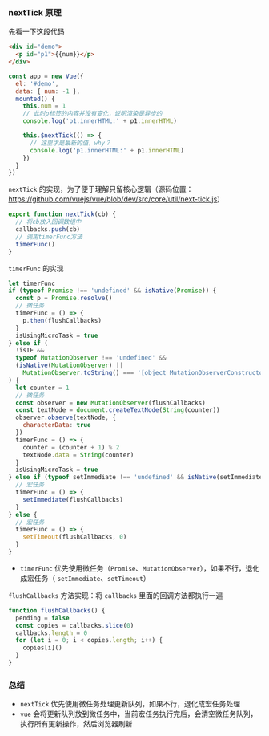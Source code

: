 ### nextTick 原理

先看一下这段代码

```html
<div id="demo">
  <p id="p1">{{num}}</p>
</div>
```

```js
const app = new Vue({
  el: '#demo',
  data: { num: -1 },
  mounted() {
    this.num = 1
    // 此时p标签的内容并没有变化，说明渲染是异步的
    console.log('p1.innerHTML:' + p1.innerHTML)

    this.$nextTick(() => {
      // 这里才是最新的值，why？
      console.log('p1.innerHTML:' + p1.innerHTML)
    })
  }
})
```

`nextTick` 的实现，为了便于理解只留核心逻辑（源码位置：<https://github.com/vuejs/vue/blob/dev/src/core/util/next-tick.js>）

```js
export function nextTick(cb) {
  // 将cb放入回调数组中
  callbacks.push(cb)
  // 调用timerFunc方法
  timerFunc()
}
```

`timerFunc` 的实现

```js
let timerFunc
if (typeof Promise !== 'undefined' && isNative(Promise)) {
  const p = Promise.resolve()
  // 微任务
  timerFunc = () => {
    p.then(flushCallbacks)
  }
  isUsingMicroTask = true
} else if (
  !isIE &&
  typeof MutationObserver !== 'undefined' &&
  (isNative(MutationObserver) ||
    MutationObserver.toString() === '[object MutationObserverConstructor]')
) {
  let counter = 1
  // 微任务
  const observer = new MutationObserver(flushCallbacks)
  const textNode = document.createTextNode(String(counter))
  observer.observe(textNode, {
    characterData: true
  })
  timerFunc = () => {
    counter = (counter + 1) % 2
    textNode.data = String(counter)
  }
  isUsingMicroTask = true
} else if (typeof setImmediate !== 'undefined' && isNative(setImmediate)) {
  // 宏任务
  timerFunc = () => {
    setImmediate(flushCallbacks)
  }
} else {
  // 宏任务
  timerFunc = () => {
    setTimeout(flushCallbacks, 0)
  }
}
```

- `timerFunc` 优先使用微任务（`Promise`、`MutationObserver`），如果不行，退化成宏任务（ `setImmediate`、`setTimeout`）

`flushCallbacks` 方法实现：将 `callbacks` 里面的回调方法都执行一遍

```js
function flushCallbacks() {
  pending = false
  const copies = callbacks.slice(0)
  callbacks.length = 0
  for (let i = 0; i < copies.length; i++) {
    copies[i]()
  }
}
```

### 总结

- `nextTick` 优先使用微任务处理更新队列，如果不行，退化成宏任务处理
- `vue` 会将更新队列放到微任务中，当前宏任务执行完后，会清空微任务队列，执行所有更新操作，然后浏览器刷新

